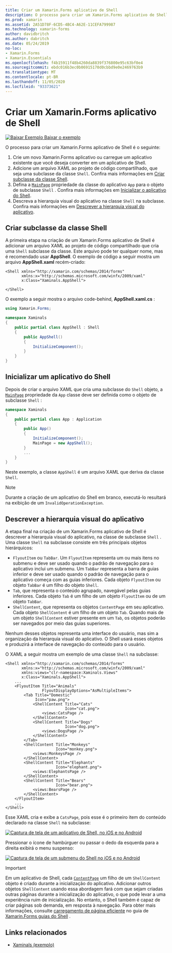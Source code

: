```yaml
---
title: Criar um Xamarin.Forms aplicativo de Shell
description: O processo para criar um Xamarin.Forms aplicativo de Shell é criar um arquivo XAML que crie subclasses da classe Shell, defina a propriedade MainPage da classe App do aplicativo para o objeto Shell de subclasse e, em seguida, descreva a hierarquia visual do aplicativo na classe Shell de subclasse.
ms.prod: xamarin
ms.assetid: 2A51D78F-6CD5-4BC4-A62E-11CEFA799987
ms.technology: xamarin-forms
author: davidbritch
ms.author: dabritch
ms.date: 05/24/2019
no-loc:
- Xamarin.Forms
- Xamarin.Essentials
ms.openlocfilehash: f4b15911f48b4260da8839f376800e95c63bf0e4
ms.sourcegitcommit: ebdc016b3ec0b06915170d0cbbd9e0e2469763b9
ms.translationtype: MT
ms.contentlocale: pt-BR
ms.lasthandoff: 11/05/2020
ms.locfileid: "93373621"
---
```

# <a name="create-a-no-locxamarinforms-shell-application"></a>Criar um Xamarin.Forms aplicativo de Shell

[![Baixar Exemplo](~/media/shared/download.png) Baixar o exemplo](/samples/xamarin/xamarin-forms-samples/userinterface-xaminals/)

O processo para criar um Xamarin.Forms aplicativo de Shell é o seguinte:

1. Crie um novo Xamarin.Forms aplicativo ou carregue um aplicativo existente que você deseja converter em um aplicativo de Shell.
1. Adicione um arquivo XAML ao projeto de código compartilhado, que seja uma subclasse da classe `Shell`. Confira mais informações em [Criar subclasse da classe Shell](#subclass-the-shell-class).
1. Defina a [`MainPage`](xref:Xamarin.Forms.Application.MainPage) propriedade da classe do aplicativo `App` para o objeto de subclasse `Shell` . Confira mais informações em [Inicializar o aplicativo do Shell](#bootstrap-the-shell-application).
1. Descreva a hierarquia visual do aplicativo na classe `Shell` na subclasse. Confira mais informações em [Descrever a hierarquia visual do aplicativo](#describe-the-visual-hierarchy-of-the-application).

## <a name="subclass-the-shell-class"></a>Criar subclasse da classe Shell

A primeira etapa na criação de um Xamarin.Forms aplicativo de Shell é adicionar um arquivo XAML ao projeto de código compartilhado que cria uma `Shell` subclasse da classe. Este arquivo pode ter qualquer nome, mas é recomendado usar **AppShell**. O exemplo de código a seguir mostra um arquivo **AppShell.xaml** recém-criado:

```xaml
<Shell xmlns="http://xamarin.com/schemas/2014/forms"
       xmlns:x="http://schemas.microsoft.com/winfx/2009/xaml"
       x:Class="Xaminals.AppShell">

</Shell>
```

O exemplo a seguir mostra o arquivo code-behind, **AppShell.xaml.cs** :

```csharp
using Xamarin.Forms;

namespace Xaminals
{
    public partial class AppShell : Shell
    {
        public AppShell()
        {
            InitializeComponent();
        }
    }
}
```

## <a name="bootstrap-the-shell-application"></a>Inicializar um aplicativo do Shell

Depois de criar o arquivo XAML que cria uma subclasse do `Shell` objeto, a [`MainPage`](xref:Xamarin.Forms.Application.MainPage) propriedade da `App` classe deve ser definida como o objeto de subclasse `Shell` :

```csharp
namespace Xaminals
{
    public partial class App : Application
    {
        public App()
        {
            InitializeComponent();
            MainPage = new AppShell();
        }
        ...
    }
}
```

Neste exemplo, a classe `AppShell` é um arquivo XAML que deriva da classe `Shell`.

> [!NOTE]
> Durante a criação de um aplicativo do Shell em branco, executá-lo resultará na exibição de um `InvalidOperationException`.

## <a name="describe-the-visual-hierarchy-of-the-application"></a>Descrever a hierarquia visual do aplicativo

A etapa final na criação de um Xamarin.Forms aplicativo de Shell é descrever a hierarquia visual do aplicativo, na classe de subclasse `Shell` . Uma classe `Shell` na subclasse consiste em três principais objetos hierárquicos:

- `FlyoutItem` ou `TabBar`. Um `FlyoutItem` representa um ou mais itens no submenu e deve ser usado quando o padrão de navegação para o aplicativo inclui um submenu. Um `TabBar` representa a barra de guias inferior e deve ser usado quando o padrão de navegação para o aplicativo começa com as guias inferiores. Cada objeto `FlyoutItem` ou objeto `TabBar` é um filho do objeto `Shell`.
- `Tab`, que representa o conteúdo agrupado, navegável pelas guias inferiores. Cada objeto `Tab` é um filho de um objeto `FlyoutItem` ou de um objeto `TabBar`.
- `ShellContent`, que representa os objetos `ContentPage` em seu aplicativo. Cada objeto `ShellContent` é um filho de um objeto `Tab`. Quando mais de um objeto `ShellContent` estiver presente em um `Tab`, os objetos poderão ser navegados por meio das guias superiores.

Nenhum desses objetos representa uma interface do usuário, mas sim a organização da hierarquia visual do aplicativo. O Shell usará esses objetos e produzirá a interface de navegação do conteúdo para o usuário.

O XAML a seguir mostra um exemplo de uma classe `Shell` na subclasse:

```xaml
<Shell xmlns="http://xamarin.com/schemas/2014/forms"
       xmlns:x="http://schemas.microsoft.com/winfx/2009/xaml"
       xmlns:views="clr-namespace:Xaminals.Views"
       x:Class="Xaminals.AppShell">
    ...
    <FlyoutItem Title="Animals"
                FlyoutDisplayOptions="AsMultipleItems">
        <Tab Title="Domestic"
             Icon="paw.png">
            <ShellContent Title="Cats"
                          Icon="cat.png">
                <views:CatsPage />
            </ShellContent>
            <ShellContent Title="Dogs"
                          Icon="dog.png">
                <views:DogsPage />
            </ShellContent>
        </Tab>
        <ShellContent Title="Monkeys"
                      Icon="monkey.png">
            <views:MonkeysPage />
        </ShellContent>
        <ShellContent Title="Elephants"
                      Icon="elephant.png">  
            <views:ElephantsPage />
        </ShellContent>
        <ShellContent Title="Bears"
                      Icon="bear.png">
            <views:BearsPage />
        </ShellContent>
    </FlyoutItem>
    ...
</Shell>
```

Esse XAML cria e exibe a `CatsPage`, pois esse é o primeiro item do conteúdo declarado na classe `Shell` na subclasse:

[![Captura de tela de um aplicativo de Shell, no iOS e no Android](create-images/cats.png "Aplicativo de Shell")](create-images/cats-large.png#lightbox "Aplicativo de Shell")

Pressionar o ícone de hambúrguer ou passar o dedo da esquerda para a direita exibirá o menu suspenso:

[![Captura de tela de um submenu do Shell no iOS e no Android](create-images/flyout-reduced.png "Submenu do Shell")](create-images/flyout-reduced-large.png#lightbox "Submenu do Shell")

> [!IMPORTANT]
> Em um aplicativo de Shell, cada [`ContentPage`](xref:Xamarin.Forms.ContentPage) um filho de um `ShellContent` objeto é criado durante a inicialização do aplicativo. Adicionar outros objetos `ShellContent` usando essa abordagem fará com que sejam criadas outras páginas durante a inicialização do aplicativo, o que pode levar a uma experiência ruim de inicialização. No entanto, o Shell também é capaz de criar páginas sob demanda, em resposta à navegação. Para obter mais informações, consulte [carregamento de página eficiente](tabs.md#efficient-page-loading) no guia de [ Xamarin.Forms guias do Shell](tabs.md) .

## <a name="related-links"></a>Links relacionados

- [Xaminals (exemplo)](/samples/xamarin/xamarin-forms-samples/userinterface-xaminals/)